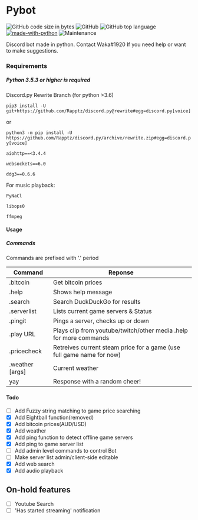 # Pybot

![GitHub code size in bytes](https://img.shields.io/github/languages/code-size/Spcktr/PyBot.svg)
![GitHub](https://img.shields.io/github/license/spcktr/pybot.svg)
![GitHub top language](https://img.shields.io/github/languages/top/spcktr/pybot.svg)
[![made-with-python](https://img.shields.io/badge/Made%20with-Python-1f425f.svg)](https://www.python.org/)
![Maintenance](https://img.shields.io/maintenance/yes/2019.svg)

Discord bot made in python. Contact Waka#1920 If you need help or want to make suggestions.


### Requirements

##### **Python 3.5.3 or higher is required**


Discord.py Rewrite Branch (for python >3.6)

```pip3 install -U git+https://github.com/Rapptz/discord.py@rewrite#egg=discord.py[voice]```

or

```python3 -m pip install -U https://github.com/Rapptz/discord.py/archive/rewrite.zip#egg=discord.py[voice]```

```aiohttp==<3.4.4```

```websockets==6.0```

```ddg3==0.6.6```

For music playback:

```PyNaCl```

```libops0```

```ffmpeg```

#### Usage


##### Commands

Commands are prefixed with '.' period

| Command | Reponse  |
| -------- | -------- |
| .bitcoin     | Get bitcoin prices |
| .help  |  Shows help message |
| .search | Search DuckDuckGo for results |
| .serverlist | Lists current game servers & Status  |
| .pingit | Pings a server, checks up or down |
| .play URL | Plays clip from youtube/twitch/other media .help for more commands |
| .pricecheck | Retreives current steam price for a game (use full game name for now) |
| .weather <args> [args] | Current weather |
|  yay | Response with a random cheer!    |


#### Todo

- [ ] Add Fuzzy string matching to game price searching
- [x] Add Eightball function(removed)
- [x] Add bitcoin prices(AUD/USD)
- [x] Add weather
- [x] Add ping function to detect offline game servers
- [x] Add ping to game server list
- [ ] Add admin level commands to control Bot
- [ ] Make server list admin/client-side editable
- [x] Add web search
- [x] Add audio playback

## On-hold features

- [ ] Youtube Search
- [ ] 'Has started streaming' notification
